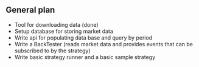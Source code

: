 ## General plan
* Tool for downloading data (done)
* Setup database for storing market data
* Write api for populating data base and query by period 
* Write a BackTester (reads market data and provides events that can be subscribed to by the strategy)
* Write basic strategy runner and a basic sample strategy